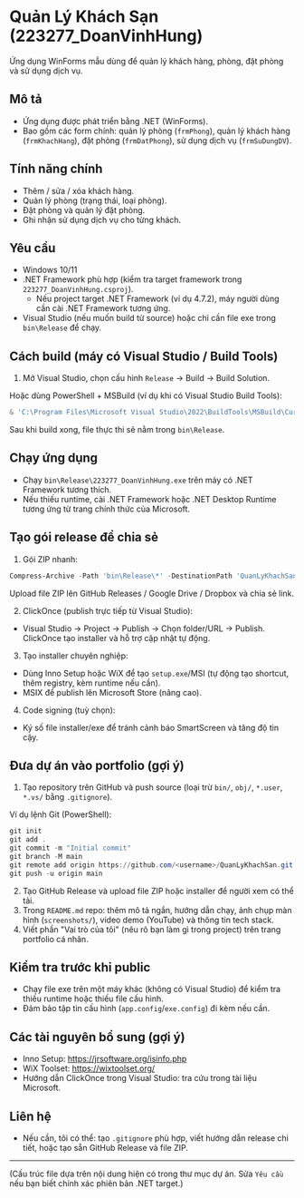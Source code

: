 # Quản Lý Khách Sạn (223277_DoanVinhHung)

Ứng dụng WinForms mẫu dùng để quản lý khách hàng, phòng, đặt phòng và sử dụng dịch vụ.

## Mô tả
- Ứng dụng được phát triển bằng .NET (WinForms).
- Bao gồm các form chính: quản lý phòng (`frmPhong`), quản lý khách hàng (`frmKhachHang`), đặt phòng (`frmDatPhong`), sử dụng dịch vụ (`frmSuDungDV`).

## Tính năng chính
- Thêm / sửa / xóa khách hàng.
- Quản lý phòng (trạng thái, loại phòng).
- Đặt phòng và quản lý đặt phòng.
- Ghi nhận sử dụng dịch vụ cho từng khách.

## Yêu cầu
- Windows 10/11
- .NET Framework phù hợp (kiểm tra target framework trong `223277_DoanVinhHung.csproj`).
  - Nếu project target .NET Framework (ví dụ 4.7.2), máy người dùng cần cài .NET Framework tương ứng.
- Visual Studio (nếu muốn build từ source) hoặc chỉ cần file exe trong `bin\Release` để chạy.

## Cách build (máy có Visual Studio / Build Tools)
1. Mở Visual Studio, chọn cấu hình `Release` → Build → Build Solution.

Hoặc dùng PowerShell + MSBuild (ví dụ khi có Visual Studio Build Tools):

```powershell
& 'C:\Program Files\Microsoft Visual Studio\2022\BuildTools\MSBuild\Current\Bin\MSBuild.exe' 'd:\FullStack\File đã học\LT.Net\QuanLyKhachSan\223277_DoanVinhHung\223277_DoanVinhHung\223277_DoanVinhHung.csproj' /p:Configuration=Release
```

Sau khi build xong, file thực thi sẽ nằm trong `bin\Release`.

## Chạy ứng dụng
- Chạy `bin\Release\223277_DoanVinhHung.exe` trên máy có .NET Framework tương thích.
- Nếu thiếu runtime, cài .NET Framework hoặc .NET Desktop Runtime tương ứng từ trang chính thức của Microsoft.

## Tạo gói release để chia sẻ
1. Gói ZIP nhanh:

```powershell
Compress-Archive -Path 'bin\Release\*' -DestinationPath 'QuanLyKhachSan-v1.0.zip'
```
Upload file ZIP lên GitHub Releases / Google Drive / Dropbox và chia sẻ link.

2. ClickOnce (publish trực tiếp từ Visual Studio):
- Visual Studio → Project → Publish → Chọn folder/URL → Publish. ClickOnce tạo installer và hỗ trợ cập nhật tự động.

3. Tạo installer chuyên nghiệp:
- Dùng Inno Setup hoặc WiX để tạo `setup.exe`/MSI (tự động tạo shortcut, thêm registry, kèm runtime nếu cần).
- MSIX để publish lên Microsoft Store (nâng cao).

4. Code signing (tuỳ chọn):
- Ký số file installer/exe để tránh cảnh báo SmartScreen và tăng độ tin cậy.

## Đưa dự án vào portfolio (gợi ý)
1. Tạo repository trên GitHub và push source (loại trừ `bin/`, `obj/`, `*.user`, `*.vs/` bằng `.gitignore`).

Ví dụ lệnh Git (PowerShell):

```powershell
git init
git add .
git commit -m "Initial commit"
git branch -M main
git remote add origin https://github.com/<username>/QuanLyKhachSan.git
git push -u origin main
```

2. Tạo GitHub Release và upload file ZIP hoặc installer để người xem có thể tải.
3. Trong `README.md` repo: thêm mô tả ngắn, hướng dẫn chạy, ảnh chụp màn hình (`screenshots/`), video demo (YouTube) và thông tin tech stack.
4. Viết phần "Vai trò của tôi" (nêu rõ bạn làm gì trong project) trên trang portfolio cá nhân.

## Kiểm tra trước khi public
- Chạy file exe trên một máy khác (không có Visual Studio) để kiểm tra thiếu runtime hoặc thiếu file cấu hình.
- Đảm bảo tập tin cấu hình (`app.config`/`exe.config`) đi kèm nếu cần.

## Các tài nguyên bổ sung (gợi ý)
- Inno Setup: https://jrsoftware.org/isinfo.php
- WiX Toolset: https://wixtoolset.org/
- Hướng dẫn ClickOnce trong Visual Studio: tra cứu trong tài liệu Microsoft.

## Liên hệ
- Nếu cần, tôi có thể: tạo `.gitignore` phù hợp, viết hướng dẫn release chi tiết, hoặc tạo sẵn GitHub Release và file ZIP.

---

(Cấu trúc file dựa trên nội dung hiện có trong thư mục dự án. Sửa `Yêu cầu` nếu bạn biết chính xác phiên bản .NET target.)
